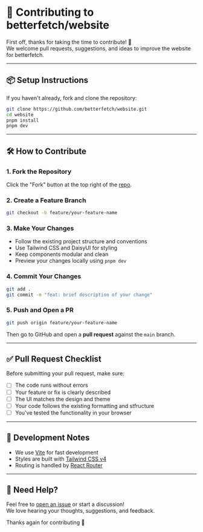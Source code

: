 # 🤝 Contributing to betterfetch/website

First off, thanks for taking the time to contribute! 🙌  
We welcome pull requests, suggestions, and ideas to improve the website for betterfetch.

---

## 📦 Setup Instructions

If you haven't already, fork and clone the repository:

```bash
git clone https://github.com/betterfetch/website.git
cd website
pnpm install
pnpm dev
```

---

## 🛠️ How to Contribute

### 1. Fork the Repository

Click the "Fork" button at the top right of the [repo](https://github.com/betterfetch/website).

### 2. Create a Feature Branch

```bash
git checkout -b feature/your-feature-name
```

### 3. Make Your Changes

- Follow the existing project structure and conventions
- Use Tailwind CSS and DaisyUI for styling
- Keep components modular and clean
- Preview your changes locally using `pnpm dev`

### 4. Commit Your Changes

```bash
git add .
git commit -m "feat: brief description of your change"
```

### 5. Push and Open a PR

```bash
git push origin feature/your-feature-name
```

Then go to GitHub and open a **pull request** against the `main` branch.

---

## ✅ Pull Request Checklist

Before submitting your pull request, make sure:

- [ ] The code runs without errors
- [ ] Your feature or fix is clearly described
- [ ] The UI matches the design and theme
- [ ] Your code follows the existing formatting and stfructure
- [ ] You've tested the functionality in your browser

---

## 🧪 Development Notes

- We use [Vite](https://vite.dev) for fast development
- Styles are built with [Tailwind CSS v4](https://tailwindcss.com)
- Routing is handled by [React Router](https://reactrouter.com/)

---

## 💬 Need Help?

Feel free to [open an issue](https://github.com/betterfetch/website/issues) or start a discussion!  
We love hearing your thoughts, suggestions, and feedback.

Thanks again for contributing 💙
